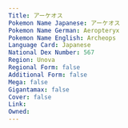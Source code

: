 ```yaml
---
﻿Title: アーケオス
Pokemon Name Japanese: アーケオス
Pokemon Name German: Aeropteryx
Pokemon Name English: Archeops
Language Card: Japanese
National Dex Number: 567
Region: Unova
Regional Form: false
Additional Form: false
Mega: false
Gigantamax: false
Cover: false
Link: 
Owned: 
---
```

